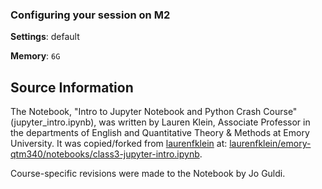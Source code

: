 ### Configuring your session on M2

__Settings__: default

__Memory__: `6G`

## Source Information
The Notebook, "Intro to Jupyter Notebook and Python Crash Course" (jupyter_intro.ipynb), was written by Lauren Klein, Associate Professor in the departments of English and Quantitative Theory & Methods at Emory University. It was copied/forked from [laurenfklein](https://github.com/laurenfklein) at:
[laurenfklein/emory-qtm340/notebooks/class3-jupyter-intro.ipynb](https://github.com/laurenfklein/emory-qtm340/blob/master/notebooks/class3-jupyter-intro.ipynb).

Course-specific revisions were made to the Notebook by Jo Guldi. 
